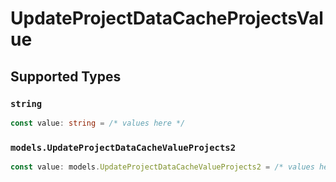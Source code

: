 # UpdateProjectDataCacheProjectsValue


## Supported Types

### `string`

```typescript
const value: string = /* values here */
```

### `models.UpdateProjectDataCacheValueProjects2`

```typescript
const value: models.UpdateProjectDataCacheValueProjects2 = /* values here */
```

